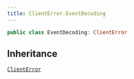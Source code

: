 ```yaml
---
title: ClientError.EventDecoding
---
```


``` swift
public class EventDecoding: ClientError 
```

## Inheritance

[`ClientError`](../../errors/client-error.md)

